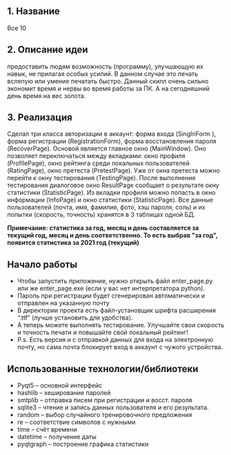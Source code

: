 ## 1. Название
Все 10
## 2. Описание идеи
предоставить людям возможность (программу), улучшающую их навык, не прилагая особых усилий. В данном случае это печать вслепую или умение печатать быстро. Данный скилл очень сильно экономит время и нервы во время работы за ПК. А на сегодняшний день время на вес золота.

## 3. Реализация
Сделал три класса авторизации в аккаунт: форма входа (SingInForm
), форма регистрации (RegistrationForm), форма восстановления пароля (RecoverPage). Основой является главное окно (MainWindow). Оно позволяет переключаться между вкладками: окно профиля (ProfilePage), окно рейтинга среди локальных пользователей (RatingPage), окно претеста (PretestPage). Уже от окна претеста можно перейти к окну тестирования (TestingPage). После выполнения тестирования диалоговое окно ResultPage сообщает о результате окну статистики (StatisticPage). Из вкладки профиля можно попасть в окно информации (InfoPage) и окно статистики (StatisticPage).
Все данные пользователей (почта, имя, фамилия, фото, хэш пароля, соль) и их попытки (скорость, точность) хранятся в 3 таблицах одной БД.

**Примечание: статистика за год, месяц и день составляется за текущий год, месяц и день соответственно. То есть выбрав "за год", появится статистика за 2021 год (текущий)**



## Начало работы
+ Чтобы запустить приложение, нужно открыть файл enter_page.py или же enter_page.exe
 (если у вас нет интерпретатора python).
+ Пароль при регистрации будет сгенерирован автоматически и отправлен на указанную почту
+ В директории проекта есть файл-установщик шрифта расширения “.ttf” (лучше установить для удобства).
+ А теперь можете выполнять тестирование. Улучшайте свои скорость и точность печати и повышайте свой локальный рейтинг!
+ P.s. Есть версия и с отправкой данных для входа на электронную почту, но сама почта блокирует вход в аккаунт с чужого устройства.

## Использованные технологии/библиотеки
+ Pyqt5 – основной интерфейс
+ hashlib – хеширование паролей
+ smtplib – отправка писем при регистрации и восст. пароля
+	sqlite3 – чтение и запись данных пользователя и его результата.
+	random – выбор случайного тренировочного предложения
+	re – соответствие символов с нужными
+	time – счёт времени
+	datetime – получение даты
+	pyqtgraph – построение графика статистики

 

 
